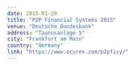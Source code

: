 ```yaml
---
date: 2015-01-29
title: "P2P Financial Systems 2015"
venue: "Deutsche Bundesbank"
address: "Taunusanlage 5"
city: "Frankfurt am Main"
country: "Germany"
link: "https://www.ecurex.com/p2pfisy/"
---
```

